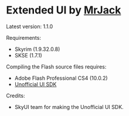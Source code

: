 Extended UI by [MrJack](http://forums.bethsoft.com/user/781645-mrjack/)
=============
Latest version: 1.1.0

Requirements:
- Skyrim (1.9.32.0.8)
- SKSE (1.7.1)

Compiling the Flash source files requires:
- Adobe Flash Professional CS4 (10.0.2)
- [Unofficial UI SDK](https://github.com/Mardoxx/skyrimui)

Credits:
- SkyUI team for making the Unofficial UI SDK.
